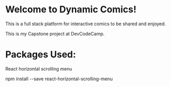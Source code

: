 # Welcome to Dynamic Comics!
This is a full stack platform for interactive comics to be shared and enjoyed.

This is my Capstone project at DevCodeCamp.

# Packages Used:

React horizontal scrolling menu

npm install --save react-horizontal-scrolling-menu
